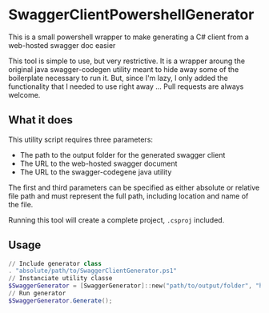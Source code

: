 # SwaggerClientPowershellGenerator
This is a small powershell wrapper to make generating a C# client from a web-hosted swagger doc easier 

This tool is simple to use, but very restrictive. It is a wrapper aroung the original java swagger-codegen utility meant to hide away some of the boilerplate necessary to run it. But, since I'm lazy, I only added the functionality that I needed to use right away ... Pull requests are always welcome.

## What it does
This utility script requires three parameters: 
- The path to the output folder for the generated swagger client
- The URL to the web-hosted swagger document
- The URL to the swagger-codegene java utility

The first and third parameters can be specified as either absolute or relative file path and must represent the full path, including location and name of the file.

Running this tool will create a complete project, `.csproj` included.

## Usage

``` Powershell
// Include generator class
. "absolute/path/to/SwaggerClientGenerator.ps1"
// Instanciate utility classe
$SwaggerGenerator = [SwaggerGenerator]::new("path/to/output/folder", "https://url-to-swagger.doc", "path/to/swagger/codegen/tool");
// Run generator
$SwaggerGenerator.Generate();
 ```
